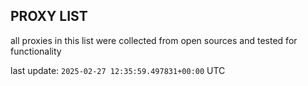 ## PROXY LIST

all proxies in this list were collected from open sources and tested for functionality

last update: `2025-02-27 12:35:59.497831+00:00` UTC